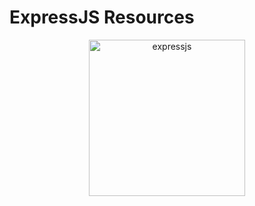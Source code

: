 # ExpressJS Resources

<div align="center">
		<img width="250" src="https://icongr.am/devicon/expressjs-original-wordmark.svg?size=128&color=currentColor" alt="expressjs">
	</div>
<div align="center">

